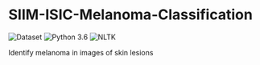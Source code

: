 # SIIM-ISIC-Melanoma-Classification
![Dataset](https://img.shields.io/badge/Dataset-Kaggle-blue.svg) ![Python 3.6](https://img.shields.io/badge/Python-3.6-brightgreen.svg) ![NLTK](https://img.shields.io/badge/Framework-fastai-orange.svg)

Identify melanoma in images of skin lesions
